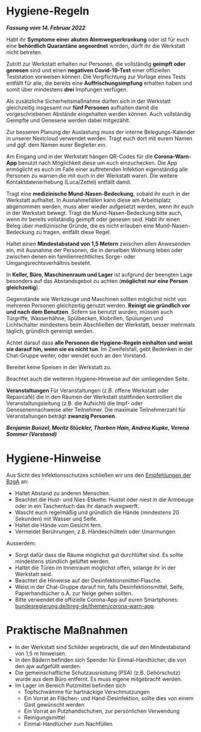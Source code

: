 # Hygiene-Regeln
***Fassung vom 14. Februar 2022***

Habt ihr **Symptome einer akuten Atemwegserkrankung** oder ist für euch eine **behördlich Quarantäne angeordnet** worden, dürft ihr die Werkstatt nicht betreten.

Zutritt zur Werkstatt erhalten nur Personen, die vollständig **geimpft oder genesen** sind und einen **negativen Covid-19-Test** einer offiziellen Teststation vorweisen können. Die Verpflichtung zur Vorlage eines Tests entfällt für alle, die bereits eine **Auffrischungsimpfung** erhalten haben und somit über mindestens **drei** Impfungen verfügen.

Als zusätzliche Sicherheitsmaßnahme dürfen sich in der Werkstatt gleichzeitig insgesamt nur **fünf Personen** aufhalten damit die vorgeschriebenen Abstände eingehalten werden können. Auch vollständig Geimpfte und Genesene werden dabei mitgezählt.

Zur besseren Planung der Auslastung muss der interne Belegungs-Kalender in unserer Nextcloud verwendet werden. Tragt euch dort mit eurem Namen und ggf. dem Namen eurer Begleiter ein.

Am Eingang und in der Werkstatt hängen QR-Codes für die **Corona-Warn-App** benutzt nach Möglichkeit diese um euch einzuchecken. Die App ermöglicht es euch im Falle einer auftretenden Infektion eigenständig alle Personen zu warnen die mit euch in der Werkstatt waren. Die weitere Kontaktdatenerhebung (Luca/Zettel) entfällt damit.

Tragt eine **medizinische Mund-Nasen-Bedeckung**, sobald ihr euch in der Werkstatt aufhaltet. In Ausnahmefällen kann diese am Arbeitsplatz abgenommen werden, muss aber wieder aufgesetzt werden, wenn ihr euch in der Werkstatt bewegt. Tragt die Mund-Nasen-Bedeckung bitte auch, wenn ihr bereits vollständig geimpft oder genesen seid. Habt ihr einen Beleg über medizinische Gründe, die es nicht erlauben eine Mund-Nasen-Bedeckung zu tragen, entfällt diese Regel.

Haltet einen **Mindestabstand von 1,5 Metern** zwischen allen Anwesenden ein, mit Ausnahme der Personen, die in derselben Wohnung leben oder zwischen denen ein familienrechtliches Sorge- oder Umgangsrechtsverhältnis besteht.

In **Keller, Büro, Maschinenraum und Lager** ist aufgrund der beengten Lage besonders auf das Abstandsgebot zu achten (**möglichst nur eine Person gleichzeitig**).

Gegenstände wie Werkzeuge und Maschinen sollten möglichst nicht von mehreren Personen gleichzeitig genutzt werden. **Reinigt sie gründlich vor und nach dem Benutzen**. Sofern sie benutzt wurden, müssen auch Türgriffe, Wasserhähne, Spülbecken, Klobrillen, Spülungen und Lichtschalter mindestens beim Abschließen der Werkstatt, besser mehrmals täglich, gründlich gereinigt werden.

Achtet darauf dass **alle Personen die Hygiene-Regeln einhalten und weist sie darauf hin, wenn sie es nicht tun**. Im Zweifelsfall, gebt Bedenken in der Chat-Gruppe weiter, oder wendet euch an den Vorstand. 

Bereitet keine Speisen in der Werkstatt zu.

Beachtet auch die weiteren Hygiene-Hinweise auf der umliegenden Seite.

**Veranstaltungen**
Für Veranstaltungen (z.B. offene Werkstatt oder Repaircafé) die in den Räumen der Werkstatt stattfinden kontrolliert die Veranstaltungsleitung (z.B. die Aufsicht) die Impf- oder Genesenennachweise aller Teilnehmer.
Die maximale Teilnehmerzahl für Veranstaltungen beträgt **zwanzig Personen**.

***Benjamin Bunzel, Moritz Stückler, Thorben Hain, Andrea Kupke, Verena Sommer (Vorstand)***
 
# Hygiene-Hinweise

Aus Sicht des Infektionsschutzes schließen wir uns den [Empfehlungen der BzgA](https://www.bzga.de/fileadmin/user_upload/corona/200306_BZgA_Atemwegsinfektion-Hygiene_schuetzt_DE.pdf) an:

 - Haltet Abstand zu anderen Menschen.
 - Beachtet die Hust- und Nies-Etikette: Hustet oder niest in die Armbeuge oder in ein Taschentuch das ihr danach wegwerft.
 - Wascht euch regelmäßig und gründlich die Hände (mindestens 20 Sekunden) mit Wasser und Seife.
 - Haltet die Hände vom Gesicht fern.
 - Vermeidet Berührungen, z.B. Händeschütteln oder Umarmungen


Ausserdem:

 - Sorgt dafür dass die Räume möglichst gut durchlüftet sind. Es sollte mindestens stündlich gelüftet werden.
 - Haltet die Türen im Innenraum möglichst offen, solange ihr in der Werkstatt seid.
 - Beachtet die Hinweise auf der Desinfektionsmittel-Flasche.
 - Weist in der Chat-Gruppe darauf hin, falls Desinfektionsmittel, Seife, Papierhandtücher o.Ä. zur Neige gehen sollten.
 - Bitte verwendet die offizielle Corona-App auf euren Smartphones: [bundesregierung.de/breg-de/themen/corona-warn-app](https://www.bundesregierung.de/breg-de/themen/corona-warn-app).

# Praktische Maßnahmen

 - In der Werkstatt sind Schilder angebracht, die auf den Mindestabstand von 1,5 m hinweisen.
 - In den Bädern befinden sich Spender für Einmal-Handtücher, die von den ajw aufgefüllt werden.
 - Die gemeinschaftliche Schutzausrüstung (PSA) (z.B. Gehörschutz) wurde aus dem Büro entfernt. Es muss eigene mitgebracht werden.
 - Im Lager im Bereich Putzmittel befinden sich
   - Topfschwämme für hartnäckige Verschmutzungen
   - Ein Vorrat an Flächen- und Hand-Desinfektion, sollte dies von einem Gast gewünscht werden
   - Ein Vorrat an Putzhandschuhen, zur persönlichen Verwendung
   - Reinigungsmittel
   - Einmal-Handtücher zum Nachfüllen
